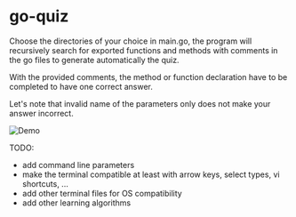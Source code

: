 # go-quiz

Choose the directories of your choice in main.go, the program will recursively search for exported functions and methods with comments in the go files to generate automatically the quiz.

With the provided comments, the method or function declaration have to be completed to have one correct answer.

Let's note that invalid name of the parameters only does not make your answer incorrect.

![Demo](../assets/demo.gif?raw=true)

TODO:
- add command line parameters
- make the terminal compatible at least with arrow keys, select types, vi shortcuts, ...
- add other terminal files for OS compatibility
- add other learning algorithms
